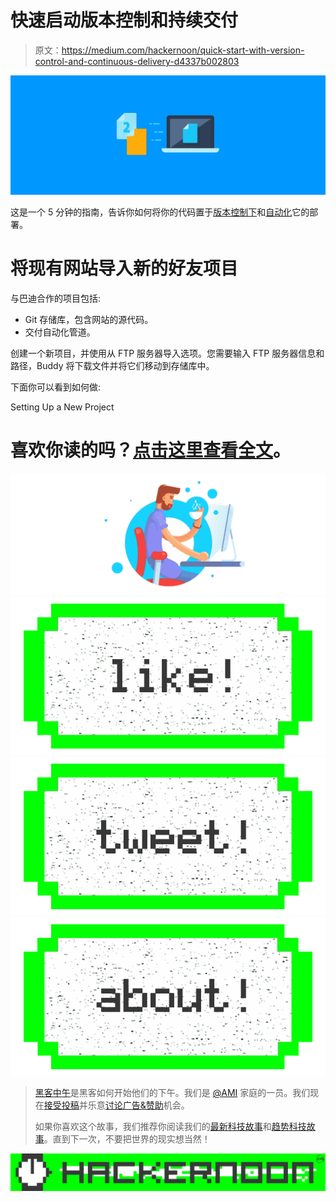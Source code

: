 # 快速启动版本控制和持续交付

> 原文：<https://medium.com/hackernoon/quick-start-with-version-control-and-continuous-delivery-d4337b002803>

![](img/4d82c1c4d3537f83f0f3a0393fa9ed84.png)

这是一个 5 分钟的指南，告诉你如何将你的代码置于[版本控制下](https://hackernoon.com/tagged/version-control)和[自动化](https://hackernoon.com/tagged/automate)它的部署。

# 将现有网站导入新的好友项目

与巴迪合作的项目包括:

*   Git 存储库，包含网站的源代码。
*   交付自动化管道。

创建一个新项目，并使用从 FTP 服务器导入选项。您需要输入 FTP 服务器信息和路径，Buddy 将下载文件并将它们移动到存储库中。

下面你可以看到如何做:

Setting Up a New Project

# 喜欢你读的吗？[点击这里查看全文](https://buddy.works/guides/quickstart-with-buddy?utm_source=medium&utm_medium=post&utm_campaign=quick-start-with-version-control-and-continuous-delivery&utm_content=link)。

![](img/237fecb458d889482966108f09dae68f.png)[![](img/50ef4044ecd4e250b5d50f368b775d38.png)](http://bit.ly/HackernoonFB)[![](img/979d9a46439d5aebbdcdca574e21dc81.png)](https://goo.gl/k7XYbx)[![](img/2930ba6bd2c12218fdbbf7e02c8746ff.png)](https://goo.gl/4ofytp)

> [黑客中午](http://bit.ly/Hackernoon)是黑客如何开始他们的下午。我们是 [@AMI](http://bit.ly/atAMIatAMI) 家庭的一员。我们现在[接受投稿](http://bit.ly/hackernoonsubmission)并乐意[讨论广告&赞助](mailto:partners@amipublications.com)机会。
> 
> 如果你喜欢这个故事，我们推荐你阅读我们的[最新科技故事](http://bit.ly/hackernoonlatestt)和[趋势科技故事](https://hackernoon.com/trending)。直到下一次，不要把世界的现实想当然！

![](img/be0ca55ba73a573dce11effb2ee80d56.png)